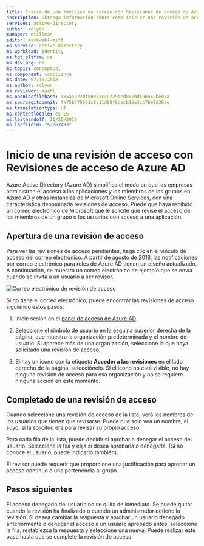 ```yaml
---
title: Inicio de una revisión de acceso con Revisiones de acceso de Azure AD | Microsoft Docs
description: Obtenga información sobre cómo iniciar una revisión de acceso mediante Revisiones de acceso de Azure Active Directory.
services: active-directory
author: rolyon
manager: mtillman
editor: markwahl-msft
ms.service: active-directory
ms.workload: identity
ms.tgt_pltfrm: na
ms.devlang: na
ms.topic: conceptual
ms.component: compliance
ms.date: 07/16/2018
ms.author: rolyon
ms.reviewer: mwahl
ms.openlocfilehash: 455a4922dfd0832c49729bed007dd696562be07a
ms.sourcegitcommit: fa758779501c8a11d98f8cacb15a3cc76e9d38ae
ms.translationtype: HT
ms.contentlocale: es-ES
ms.lasthandoff: 11/20/2018
ms.locfileid: "52263433"
---
```

# <a name="start-an-access-review-with-azure-ad-access-reviews"></a>Inicio de una revisión de acceso con Revisiones de acceso de Azure AD

Azure Active Directory (Azure AD) simplifica el modo en que las empresas administran el acceso a las aplicaciones y los miembros de los grupos en Azure AD y otras instancias de Microsoft Online Services, con una característica denominada revisiones de acceso. Puede que haya recibido un correo electrónico de Microsoft que le solicite que revise el acceso de los miembros de un grupo o los usuarios con acceso a una aplicación. 

## <a name="open-an-access-review"></a>Apertura de una revisión de acceso

Para ver las revisiones de acceso pendientes, haga clic en el vínculo de acceso del correo electrónico. A partir de agosto de 2018, las notificaciones por correo electrónico para roles de Azure AD tienen un diseño actualizado. A continuación, se muestra un correo electrónico de ejemplo que se envía cuando se invita a un usuario a ser revisor. 

![Correo electrónico de revisión de acceso](./media/perform-access-review/new-ar-email.png)

Si no tiene el correo electrónico, puede encontrar las revisiones de acceso siguiendo estos pasos:

1. Inicie sesión en el [panel de acceso de Azure AD](https://myapps.microsoft.com).

2. Seleccione el símbolo de usuario en la esquina superior derecha de la página, que muestra la organización predeterminada y el nombre de usuario. Si aparece más de una organización, seleccione la que haya solicitado una revisión de acceso.

3. Si hay un icono con la etiqueta **Acceder a las revisiones** en el lado derecho de la página, selecciónelo. Si el icono no está visible, no hay ninguna revisión de acceso para esa organización y no se requiere ninguna acción en este momento.

## <a name="fill-out-an-access-review"></a>Completado de una revisión de acceso

Cuando seleccione una revisión de acceso de la lista, verá los nombres de los usuarios que tienen que revisarse. Puede que solo vea un nombre, el suyo, si la solicitud era para revisar su propio acceso.

Para cada fila de la lista, puede decidir si aprobar o denegar el acceso del usuario. Seleccione la fila y elija si desea aprobarla o denegarla. (Si no conoce el usuario, puede indicarlo también).

El revisor puede requerir que proporcione una justificación para aprobar un acceso continuo o una pertenencia al grupo.

## <a name="next-steps"></a>Pasos siguientes

El acceso denegado del usuario no se quita de inmediato. Se puede quitar cuando la revisión ha finalizado o cuando un administrador detiene la revisión. Si desea cambiar la respuesta y aprobar un usuario denegado anteriormente o denegar el acceso a un usuario aprobado antes, seleccione la fila, restablezca la respuesta y seleccione una nueva. Puede realizar este paso hasta que se complete la revisión de acceso.



